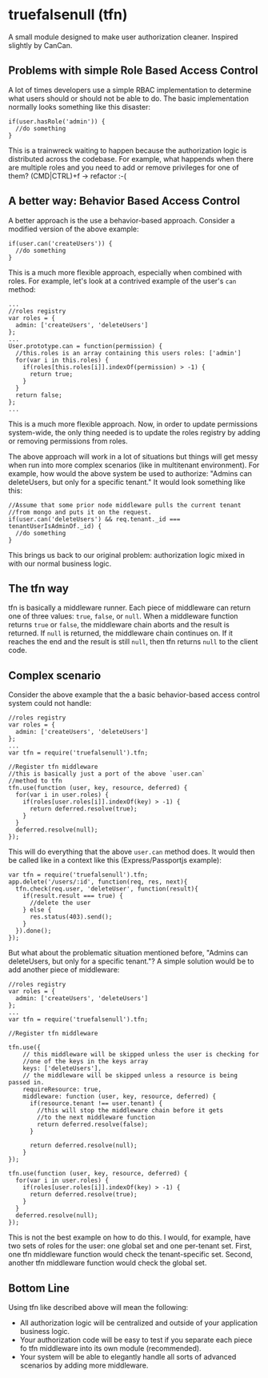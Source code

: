 truefalsenull (tfn)
=============
A small module designed to make user authorization cleaner.  Inspired slightly by CanCan.

Problems with simple Role Based Access Control
-------
A lot of times developers use a simple RBAC implementation to determine what users should or should not be able to do.  The basic implementation normally looks something like this disaster:

```
if(user.hasRole('admin')) {
  //do something
}
```

This is a trainwreck waiting to happen because the authorization logic is distributed across the codebase.  For example, what happends when there are multiple roles and you need to add or remove privileges for one of them?  (CMD|CTRL)+f -> refactor :-(

A better way: Behavior Based Access Control
-------
A better approach is the use a behavior-based approach.  Consider a modified version of the above example:
```
if(user.can('createUsers')) {
  //do something
}
```
This is a much more flexible approach, especially when combined with roles.  For example, let's look at a contrived example of the user's `can` method:

```
...
//roles registry
var roles = {
  admin: ['createUsers', 'deleteUsers']
};
...
User.prototype.can = function(permission) {
  //this.roles is an array containing this users roles: ['admin']
  for(var i in this.roles) {
    if(roles[this.roles[i]].indexOf(permission) > -1) {
      return true;
    }
  }
  return false;
};
...
```

This is a much more flexible approach.  Now, in order to update permissions system-wide, the only thing needed is to update the roles registry by adding or removing permissions from roles.

The above approach will work in a lot of situations but things will get messy when run into more complex scenarios (like in multitenant environment).  For example, how would the above system be used to authorize: "Admins can deleteUsers, but only for a specific tenant."  It would look something like this:

```
//Assume that some prior node middleware pulls the current tenant
//from mongo and puts it on the request.
if(user.can('deleteUsers') && req.tenant._id === tenantUserIsAdminOf._id) {
  //do something
}
```

This brings us back to our original problem: authorization logic mixed in with our normal business logic.

The tfn way
-------

tfn is basically a middleware runner.  Each piece of middleware can return one of three values: `true`, `false`, or `null`.  When a middleware function returns `true` or `false`, the middleware chain aborts and the result is returned.  If `null` is returned, the middleware chain continues on.  If it reaches the end and the result is still `null`, then tfn returns `null` to the client code.

Complex scenario
-------
Consider the above example that the a basic behavior-based access control system could not handle:
```
//roles registry
var roles = {
  admin: ['createUsers', 'deleteUsers']
};
...
var tfn = require('truefalsenull').tfn;

//Register tfn middleware
//this is basically just a port of the above `user.can`
//method to tfn
tfn.use(function (user, key, resource, deferred) {
  for(var i in user.roles) {
    if(roles[user.roles[i]].indexOf(key) > -1) {
      return deferred.resolve(true);
    }
  }
  deferred.resolve(null);
});
```

This will do everything that the above `user.can` method does.  It would then be called like in a context like this (Express/Passportjs example):
```
var tfn = require('truefalsenull').tfn;
app.delete('/users/:id', function(req, res, next){
  tfn.check(req.user, 'deleteUser', function(result){
    if(result.result === true) {
      //delete the user
    } else {
      res.status(403).send();
    }
  }).done();
});
```

But what about the problematic situation mentioned before, "Admins can deleteUsers, but only for a specific tenant."?  A simple solution would be to add another piece of middleware:

```
//roles registry
var roles = {
  admin: ['createUsers', 'deleteUsers']
};
...
var tfn = require('truefalsenull').tfn;

//Register tfn middleware

tfn.use({
    // this middleware will be skipped unless the user is checking for
    //one of the keys in the keys array
    keys: ['deleteUsers'],
    // the middleware will be skipped unless a resource is being passed in.
    requireResource: true,
    middleware: function (user, key, resource, deferred) {
      if(resource.tenant !== user.tenant) {
        //this will stop the middleware chain before it gets
        //to the next middleware function
        return deferred.resolve(false);
      }
      
      return deferred.resolve(null);
    }
});

tfn.use(function (user, key, resource, deferred) {
  for(var i in user.roles) {
    if(roles[user.roles[i]].indexOf(key) > -1) {
      return deferred.resolve(true);
    }
  }
  deferred.resolve(null);
});
```

This is not the best example on how to do this.  I would, for example, have two sets of roles for the user: one global set and one per-tenant set.  First, one tfn middleware function would check the tenant-specific set.  Second, another tfn middleware function would check the global set. 

Bottom Line
-------
Using tfn like described above will mean the following:  
* All authorization logic will be centralized and outside of your application business logic.
* Your authorization code will be easy to test if you separate each piece fo tfn middleware into its own module (recommended).
* Your system will be able to elegantly handle all sorts of advanced scenarios by adding more middleware.